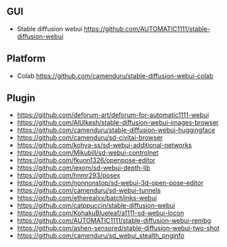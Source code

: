 ## GUI

* Stable diffusion webui  https://github.com/AUTOMATIC1111/stable-diffusion-webui


## Platform

* Colab https://github.com/camenduru/stable-diffusion-webui-colab

## Plugin

* https://github.com/deforum-art/deforum-for-automatic1111-webui
* https://github.com/AlUlkesh/stable-diffusion-webui-images-browser
* https://github.com/camenduru/stable-diffusion-webui-huggingface
* https://github.com/camenduru/sd-civitai-browser
* https://github.com/kohya-ss/sd-webui-additional-networks
* https://github.com/Mikubill/sd-webui-controlnet
* https://github.com/fkunn1326/openpose-editor
* https://github.com/jexom/sd-webui-depth-lib
* https://github.com/hnmr293/posex
* https://github.com/nonnonstop/sd-webui-3d-open-pose-editor
* https://github.com/camenduru/sd-webui-tunnels
* https://github.com/etherealxx/batchlinks-webui
* https://github.com/catppuccin/stable-diffusion-webui
* https://github.com/KohakuBlueleaf/a1111-sd-webui-locon
* https://github.com/AUTOMATIC1111/stable-diffusion-webui-rembg
* https://github.com/ashen-sensored/stable-diffusion-webui-two-shot
* https://github.com/camenduru/sd_webui_stealth_pnginfo
